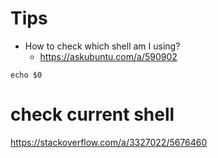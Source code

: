 # Tips

* How to check which shell am I using?
  * https://askubuntu.com/a/590902

```
echo $0
```


# check current shell #

https://stackoverflow.com/a/3327022/5676460
